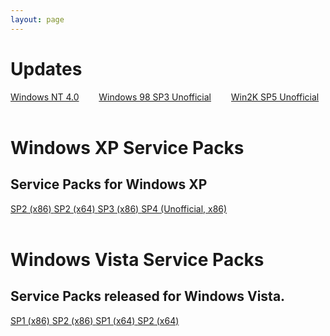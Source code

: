```yaml
---
layout: page
---
```

<a name="updates"></a>
<h1 class="title is-1 has-text-white has-text-centered"><i class="fas fa-sync"></i> Updates</h1>
<div class="container">
  <div class="columns">
    <div class="column">
      <a class="button is-large is-fullwidth is-rounded" href="https://msfn.org/board/topic/159597-guide-to-installing-and-updating-windows-nt-40-workstation/" target="_blank"><span>Windows  NT 4.0</span></a>
    </div>
    <div class="column">
      <a class="button is-large is-fullwidth is-rounded" href="https://www.techtalk.cc/download/U98SESP3.EXE" target="_blank"><span>Windows 98 SP3 Unofficial</span></a>
    </div>
    <div class="column">
      <a class="button is-large is-fullwidth is-rounded" href="http://www.majorgeeks.com/mg/getmirror/microsoft_windows_2000_unofficial_sp,1.html" target="_blank"><span>Win2K SP5 Unofficial</span></a>
    </div>
  </div>
</div><br />


  <div class="box">
    <div class="container">
      <h1 class="title">
        <i class="fab fa-windows"></i> Windows XP Service Packs
      </h1>
      <h2 class="subtitle">
        Service Packs for Windows XP
      </h2>
	   <a class="button is-info is-rounded" href="https://www.catalog.update.microsoft.com/Search.aspx?q=811113">
    <span class="icon is-small">
      <i class="fas fa-download"></i>
    </span>
    <span>SP2 (x86)</span>
  </a>
  <a class="button is-info is-rounded" href="https://www.catalog.update.microsoft.com/Search.aspx?q=914961">
    <span class="icon is-small">
      <i class="fas fa-download"></i>
    </span>
    <span>SP2 (x64)</span>
  </a>
  <a class="button is-info is-rounded" href="https://www.catalog.update.microsoft.com/Search.aspx?q=KB936929">
    <span class="icon is-small">
      <i class="fas fa-download"></i>
    </span>
    <span>SP3 (x86)</span>
  </a>
  <a class="button is-info is-rounded" href="https://drive.google.com/uc?id=0B7k-l_4omFECdmo0QXJNZUR0NWM&export=download">
    <span class="icon is-small">
      <i class="fas fa-download"></i>
    </span>
    <span>SP4 (Unofficial, x86)</span>
  </a>
    </div><br />
	<div class="container">
      <h1 class="title">
        <i class="fab fa-windows"></i> Windows Vista Service Packs
      </h1>
      <h2 class="subtitle">
        Service Packs released for Windows Vista.
      </h2>
	   <a class="button is-info is-rounded" href="https://www.catalog.update.microsoft.com/Search.aspx?q=936330">
    <span class="icon is-small">
      <i class="fas fa-download"></i>
    </span>
    <span>SP1 (x86)</span>
  </a>
  <a class="button is-info is-rounded" href="https://www.catalog.update.microsoft.com/Search.aspx?q=948465">
    <span class="icon is-small">
      <i class="fas fa-download"></i>
    </span>
    <span>SP2 (x86)</span>
  </a>
  <a class="button is-info is-rounded" href="https://www.catalog.update.microsoft.com/Search.aspx?q=936330%20x64">
    <span class="icon is-small">
      <i class="fas fa-download"></i>
    </span>
    <span>SP1 (x64)</span>
  </a>
  <a class="button is-info is-rounded" href="https://www.catalog.update.microsoft.com/Search.aspx?q=948465%20x64">
    <span class="icon is-small">
      <i class="fas fa-download"></i>
    </span>
    <span>SP2 (x64)</span>
  </a>
    </div>
  </div>